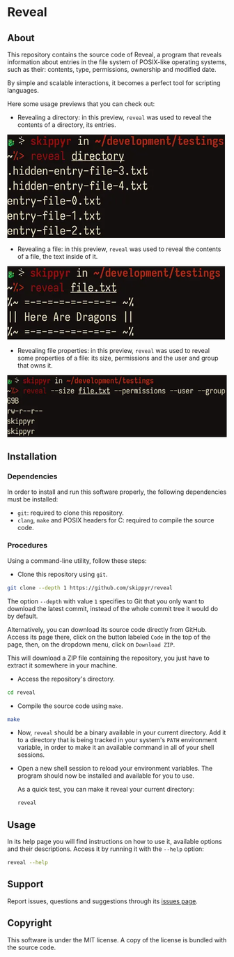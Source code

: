 # Reveal
## About
This repository contains the source code of Reveal, a program that reveals
information about entries in the file system of POSIX-like operating systems,
such as their: contents, type, permissions, ownership and modified date.

By simple and scalable interactions, it becomes a perfect tool for scripting
languages.

Here some usage previews that you can check out:

- Revealing a directory: in this preview, `reveal` was used to reveal the
                         contents of a directory, its entries.

![](assets/preview-directory.webp)

- Revealing a file: in this preview, `reveal` was used to reveal the contents
                    of a file, the text inside of it.

![](assets/preview-file.webp)

- Revealing file properties: in this preview, `reveal` was used to reveal
                             some properties of a file: its size, permissions
                             and the user and group that owns it.

![](assets/preview-file-properties.webp)

## Installation
### Dependencies
In order to install and run this software properly, the following dependencies
must be installed:

- `git`: required to clone this repository.
- `clang`, `make` and POSIX headers for C: required to compile the source code.

### Procedures
Using a command-line utility, follow these steps:

- Clone this repository using `git`.

```bash
git clone --depth 1 https://github.com/skippyr/reveal
```

The option `--depth` with value `1` specifies to Git that you only want to
download the latest commit, instead of the whole commit tree it would do
by default.

Alternatively, you can download its source code directly from GitHub. Access
its page there, click on the button labeled `Code` in the top of the page,
then, on the dropdown menu, click on `Download ZIP`.

This will download a ZIP file containing the repository, you just have to
extract it somewhere in your machine.

- Access the repository's directory.

```bash
cd reveal
```

- Compile the source code using `make`.

```bash
make
```

- Now, `reveal` should be a binary available in your current directory. Add it
  to a directory that is being tracked in your system's `PATH` environment
  variable, in order to make it an available command in all of your shell
  sessions.

- Open a new shell session to reload your environment variables. The program
  should now be installed and available for you to use.

  As a quick test, you can make it reveal your current directory:

  ```bash
  reveal
  ```

## Usage
In its help page you will find instructions on how to use it, available options
and their descriptions. Access it by running it with the `--help` option:

```bash
reveal --help
```

## Support
Report issues, questions and suggestions through its [issues page](https://github.com/skippyr/reveal/issues).

## Copyright
This software is under the MIT license. A copy of the license is bundled with
the source code.
